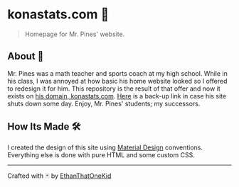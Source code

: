 # konastats.com 🌲

> Homepage for Mr. Pines' website.

## About 🤔

Mr. Pines was a math teacher and sports coach at my high school.
While in his class, I was annoyed at how basic his home website looked so I offered to redesign it for him.
This repository is the result of that offer and now it exists on [his domain, konastats.com](http://konastats.com/).
[Here](https://htmlpreview.github.io/?https://github.com/EthanThatOneKid/konastats/blob/master/index.html) is a back-up link in case his site shuts down some day.
Enjoy, Mr. Pines' students; my successors.

## How Its Made 🛠

I created the design of this site using [Material Design](https://material.io/design/) conventions.
Everything else is done with pure HTML and some custom CSS.

---

Crafted with 🃏 by [EthanThatOneKid](http://ethandavidson.com/)
